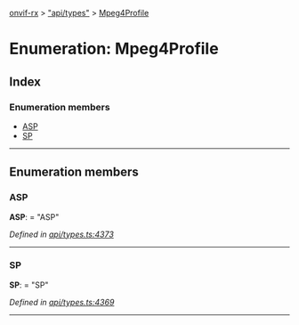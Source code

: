 [onvif-rx](../README.md) > ["api/types"](../modules/_api_types_.md) > [Mpeg4Profile](../enums/_api_types_.mpeg4profile.md)

# Enumeration: Mpeg4Profile

## Index

### Enumeration members

* [ASP](_api_types_.mpeg4profile.md#asp)
* [SP](_api_types_.mpeg4profile.md#sp)

---

## Enumeration members

<a id="asp"></a>

###  ASP

**ASP**:  = "ASP"

*Defined in [api/types.ts:4373](https://github.com/patrickmichalina/onvif-rx/blob/034e4d6/src/api/types.ts#L4373)*

___
<a id="sp"></a>

###  SP

**SP**:  = "SP"

*Defined in [api/types.ts:4369](https://github.com/patrickmichalina/onvif-rx/blob/034e4d6/src/api/types.ts#L4369)*

___

